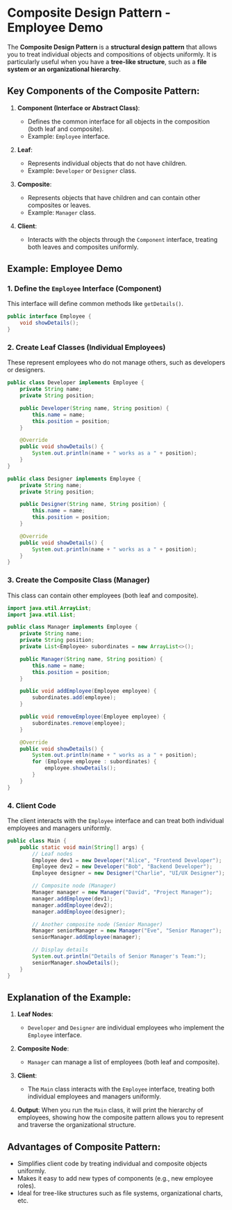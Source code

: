 # Composite Design Pattern - Employee Demo

The **Composite Design Pattern** is a **structural design pattern** that allows you to treat individual objects and compositions of objects uniformly. It is particularly useful when you have a **tree-like structure**, such as a **file system or an organizational hierarchy**.

## Key Components of the Composite Pattern:

1. **Component (Interface or Abstract Class)**:
   - Defines the common interface for all objects in the composition (both leaf and composite).
   - Example: `Employee` interface.

2. **Leaf**:
   - Represents individual objects that do not have children.
   - Example: `Developer` or `Designer` class.

3. **Composite**:
   - Represents objects that have children and can contain other composites or leaves.
   - Example: `Manager` class.

4. **Client**:
   - Interacts with the objects through the `Component` interface, treating both leaves and composites uniformly.

## Example: Employee Demo

### 1. Define the `Employee` Interface (Component)

This interface will define common methods like `getDetails()`.

```java
public interface Employee {
    void showDetails();
}
```

### 2. Create Leaf Classes (Individual Employees)

These represent employees who do not manage others, such as developers or designers.

```java
public class Developer implements Employee {
    private String name;
    private String position;

    public Developer(String name, String position) {
        this.name = name;
        this.position = position;
    }

    @Override
    public void showDetails() {
        System.out.println(name + " works as a " + position);
    }
}
```

```java
public class Designer implements Employee {
    private String name;
    private String position;

    public Designer(String name, String position) {
        this.name = name;
        this.position = position;
    }

    @Override
    public void showDetails() {
        System.out.println(name + " works as a " + position);
    }
}
```

### 3. Create the Composite Class (Manager)

This class can contain other employees (both leaf and composite).

```java
import java.util.ArrayList;
import java.util.List;

public class Manager implements Employee {
    private String name;
    private String position;
    private List<Employee> subordinates = new ArrayList<>();

    public Manager(String name, String position) {
        this.name = name;
        this.position = position;
    }

    public void addEmployee(Employee employee) {
        subordinates.add(employee);
    }

    public void removeEmployee(Employee employee) {
        subordinates.remove(employee);
    }

    @Override
    public void showDetails() {
        System.out.println(name + " works as a " + position);
        for (Employee employee : subordinates) {
            employee.showDetails();
        }
    }
}
```

### 4. Client Code

The client interacts with the `Employee` interface and can treat both individual employees and managers uniformly.

```java
public class Main {
    public static void main(String[] args) {
        // Leaf nodes
        Employee dev1 = new Developer("Alice", "Frontend Developer");
        Employee dev2 = new Developer("Bob", "Backend Developer");
        Employee designer = new Designer("Charlie", "UI/UX Designer");

        // Composite node (Manager)
        Manager manager = new Manager("David", "Project Manager");
        manager.addEmployee(dev1);
        manager.addEmployee(dev2);
        manager.addEmployee(designer);

        // Another composite node (Senior Manager)
        Manager seniorManager = new Manager("Eve", "Senior Manager");
        seniorManager.addEmployee(manager);

        // Display details
        System.out.println("Details of Senior Manager's Team:");
        seniorManager.showDetails();
    }
}
```

## Explanation of the Example:

1. **Leaf Nodes**:
   - `Developer` and `Designer` are individual employees who implement the `Employee` interface.

2. **Composite Node**:
   - `Manager` can manage a list of employees (both leaf and composite).

3. **Client**:
   - The `Main` class interacts with the `Employee` interface, treating both individual employees and managers uniformly.

4. **Output**:
   When you run the `Main` class, it will print the hierarchy of employees, showing how the composite pattern allows you to represent and traverse the organizational structure.

## Advantages of Composite Pattern:

- Simplifies client code by treating individual and composite objects uniformly.
- Makes it easy to add new types of components (e.g., new employee roles).
- Ideal for tree-like structures such as file systems, organizational charts, etc.
